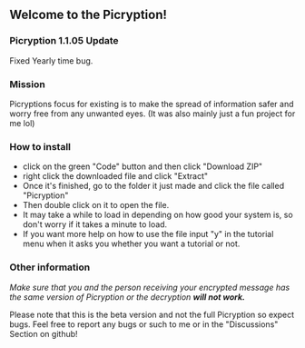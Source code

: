 ## Welcome to the Picryption!

### Picryption 1.1.05 Update

Fixed Yearly time bug.

### Mission

Picryptions focus for existing is to make the spread of information safer and worry free from any unwanted eyes. (It was also mainly just a fun project for me lol)

### How to install

- click on the green "Code" button and then click "Download ZIP"
- right click the downloaded file and click "Extract"
- Once it's finished, go to the folder it just made and click the file called "Picryption"
- Then double click on it to open the file.
- It may take a while to load in depending on how good your system is, so don't worry if it takes a minute to load.
- If you want more help on how to use the file input "y" in the tutorial menu when it asks you whether you want a tutorial or not.

### Other information

*Make sure that you and the person receiving your encrypted message has the same version of Picryption or the decryption **will not work.*** 

Please note that this is the beta version and not the full Picryption so expect bugs. Feel free to report any bugs or such to me or in the "Discussions" Section on github!
